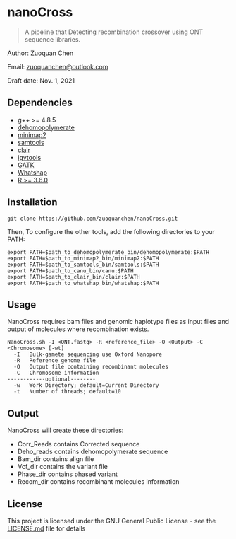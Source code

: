 # nanoCross
>A pipeline that Detecting recombination crossover using ONT sequence libraries.

Author: Zuoquan Chen

Email: zuoquanchen@outlook.com

Draft date: Nov. 1, 2021
## Dependencies

- g++ >= 4.8.5
- [dehomopolymerate](https://github.com/tseemann/dehomopolymerate)
- [minimap2](https://github.com/lh3/minimap2)
- [samtools](https://github.com/samtools/samtools)
- [clair](https://github.com/HKU-BAL/Clair)
- [igvtools](https://software.broadinstitute.org/software/igv/home)
- [GATK](https://github.com/broadinstitute/gatk)
- [Whatshap](https://github.com/whatshap/whatshap)
- [R >= 3.6.0](https://www.r-project.org/)

## Installation

```
git clone https://github.com/zuoquanchen/nanoCross.git
```
Then, To configure the other tools, add the following directories to your PATH:
```
export PATH=$path_to_dehomopolymerate_bin/dehomopolymerate:$PATH
export PATH=$path_to_minimap2_bin/minimap2:$PATH
export PATH=$path_to_samtools_bin/samtools:$PATH
export PATH=$path_to_canu_bin/canu:$PATH
export PATH=$path_to_clair_bin/clair:$PATH
export PATH=$path_to_whatshap_bin/whatshap:$PATH
```

## Usage

NanoCross requires bam files and genomic haplotype files as input files and output of molecules where recombination exists.
```
NanoCross.sh -I <ONT.fastq> -R <reference_file> -O <Output> -C <Chromosome> [-wt]
  -I   Bulk-gamete sequencing use Oxford Nanopore
  -R   Reference genome file
  -O   Output file containing recombinant molecules
  -C   Chromosome information
------------optional--------
  -w   Work Directory; default=Current Directory
  -t   Number of threads; default=10
```

## Output

NanoCross will create these directories:
- Corr_Reads contains Corrected sequence 
- Deho_reads contains dehomopolymerate sequence 
- Bam_dir contains align file 
- Vcf_dir contains the  variant file 
- Phase_dir contains phased variant
- Recom_dir contains recombinant molecules information

## License

This project is licensed under the GNU General Public License - see the [LICENSE.md](LICENSE.md) file for details
